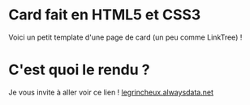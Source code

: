 # Card fait en HTML5 et CSS3
Voici un petit template d'une page de card (un peu comme LinkTree) !

# C'est quoi le rendu ?
Je vous invite à aller voir ce lien !
<a href="https://legrincheux.alwaysdata.net">legrincheux.alwaysdata.net</a>
